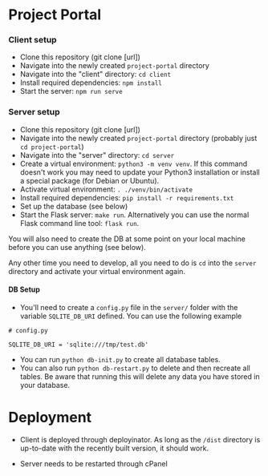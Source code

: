 # Project Portal

### Client setup
- Clone this repository (git clone \[url\])
- Navigate into the newly created `project-portal` directory
- Navigate into the "client" directory: `cd client`
- Install required dependencies: `npm install`
- Start the server: `npm run serve`

### Server setup

- Clone this repository (git clone \[url\])
- Navigate into the newly created `project-portal` directory (probably just `cd project-portal`)
- Navigate into the "server" directory: `cd server`
- Create a virtual environment: `python3 -m venv venv`. If this command doesn't work you may need to update your Python3 installation or install a special package (for Debian or Ubuntu).
- Activate virtual environment: `. ./venv/bin/activate`
- Install required dependencies: `pip install -r requirements.txt`
- Set up the database (see below)
- Start the Flask server: `make run`. Alternatively you can use the normal Flask command line tool: `flask run`.

You will also need to create the DB at some point on your local machine before you can use anything (see below).

Any other time you need to develop, all you need to do is `cd` into the `server` directory and activate your virtual environment again. 

#### DB Setup

- You'll need to create a `config.py` file in the `server/` folder with the variable `SQLITE_DB_URI` defined. You can use the following example

```
# config.py

SQLITE_DB_URI = 'sqlite:///tmp/test.db'
```

- You can run `python db-init.py` to create all database tables.
- You can also run `python db-restart.py` to delete and then recreate all tables. Be aware that running this will delete any data you have stored in your database.

# Deployment

- Client is deployed through deployinator. As long as the `/dist` directory is up-to-date with the recently built version, it should work.

- Server needs to be restarted through cPanel
